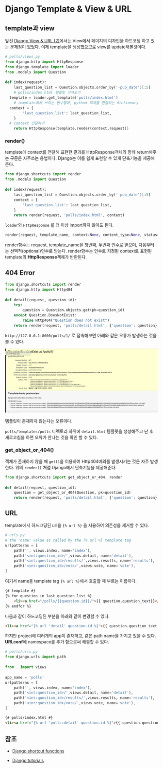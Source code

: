 # Django Template & View & URL

## template과 view

앞선 [Django View & URL (2)](./2019-03-08-url.md)에서는 View에서 페이지의 디자인을 하드코딩 하고 있는 문제점이 있었다. 이제 template을 생성했으므로 view를 update해볼것이다.

```python
# polls/views.py
from django.http import HttpResponse
from django.template import loader
from .models import Question

def index(request):
	last_question_list = Question.objects.order_by('-pub_date')[:5]
	# polls/index.html 템플릿 가져오기
  template = loader.get_template('polls/index.html')
	# template에서 쓰이는 변수명과, python 객체를 연결하는 dictionary
  context = {
		'last_question_list': last_question_list,
	}
  # context 전달하기
	return HttpResponse(template.render(context,request))
```

### render()

template에 context를 전달해 표현한 결과를 HttpResponse객체와 함께 return해주는 구문은 자주쓰는 용법이다. Django는 이를 쉽게 표현할 수 있게 단축기능을 제공해준다.

```python
from django.shortcuts import render
from .models import Question

def index(request):
	last_question_list = Question.objects.order_by('-pub_date')[:5]
	context = {
		'last_question_list': last_question_list,
	}
	return render(request, 'polls/index.html', context)
```

`loader`와 `HttpResponse` 를 더 이상 import하지 않아도 된다.

```python
render(request, template_name, context=None, content_type=None, status=None, using=None)
```

render함수는 request, template_name을 첫번째, 두번째 인수로 받으며, 다음부터는 선택적(optional)인수로 받는다. render함수는 인수로 지정된 context로 표현된 template의 **HttpResponse**객체가 반환된다.

## 404 Error

```python
from django.shortcuts import render
from django.http import Http404

def detail(request, question_id):
	try:
		question = Question.objects.get(pk=question_id)
	except Question.DoesNotExist:
		raise Http404("Question does not exist")
	return render(request, 'polls/detail.html', {'question': question})
```

`http://127.0.0.1:8000/polls/1/` 로 접속해보면 아래와 같은 오류가 발생하는 것을 볼 수 있다.

![image-20190311115921508](./assets/image-20190311115921508.png)

템플릿이 존재하지 않는다는 오류이다.

`polls/templates/polls` 디렉토리 하위에 `detail.html` 템플릿을 생성해주고 난 후 새로고침을 하면 오류가 안나는 것을 확인 할 수 있다.

### get_object_or_404()

객체가 존재하지 않을 때 `get()`을 이용하여 Http404예외를 발생시키는 것은 자주 발생한다. 위의 `render()` 처럼 Django에서 단축기능을 제공해준다.

```python
from django.shortcuts import get_object_or_404, render

def detail(request, question_id):
	question = get_object_or_404(Question, pk=question_id)
	return render(request, 'polls/detail.html', {'question': question})
```

## URL

template에서 하드코딩된 url을 `{% url %}` 을 사용하여 의존성을 제거할 수 있다.

```python
# urls.py
# the 'name' value as called by the {% url %} template tag
urlpatterns = [
    path('', views.index, name='index'),
    path('<int:question_id>/',views.detail, name='detail'),
    path('<int:question_id>/results/',views.results, name='results'),
    path('<int:question_id>/vote/',views.vote, name='vote'),
]
```

여기서 name을 template tag `{% url %}`에서 호출할 때 부르는 이름이다.

```html
{# template #}
{% for question in last_question_list %}
	<li><a href="/polls/{{question.id}}/">{{ question.question_text}}</a></li>
{% endfor %}
```

다음과 같이 하드코딩된 부분을 아래와 같이 변경할 수 있다.

```html
<li><a href="{% url 'detail' question.id %}">{{ question.question_text }}</a></li>
```



하지만 project에 여러개의 app이 존재하고, 같은 path name을 가지고 있을 수 있다. **URLconf**에 namespace를 추가 함으로써 해결할 수 있다.

```python
# polls/urls.py
from django.urls import path

from . import views

app_name = 'polls'
urlpatterns = [
    path('', views.index, name='index'),
    path('<int:question_id>/',views.detail, name='detail'),
    path('<int:question_id>/results/',views.results, name='results'),
    path('<int:question_id>/vote/',views.vote, name='vote'),
]
```

```html
{# polls/index.html #}
<li><a href="{% url 'polls:detail' question.id %}">{{ question.question_text}}</a></li>
```



## 참조

- [Django shortcut functions](https://docs.djangoproject.com/ko/2.1/topics/http/shortcuts/#module-django.shortcuts)

- [Django tutorials](https://docs.djangoproject.com/ko/2.1/intro/tutorial03/)

